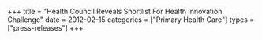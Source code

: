 +++
title = "Health Council Reveals Shortlist For Health Innovation Challenge"
date = 2012-02-15
categories = ["Primary Health Care"]
types = ["press-releases"]
+++
